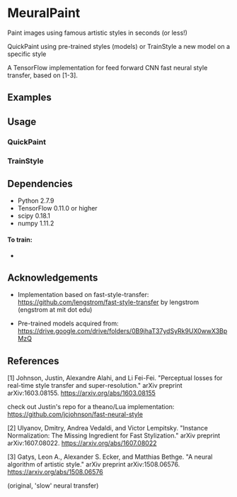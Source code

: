 # MeuralPaint
Paint images using famous artistic styles in seconds (or less!) 

QuickPaint using pre-trained styles (models) or TrainStyle a new model on a specific style

A TensorFlow implementation for feed forward CNN fast neural style transfer, based on  [1-3].  

## Examples 

## Usage

### QuickPaint

### TrainStyle


## Dependencies

- Python 2.7.9
- TensorFlow 0.11.0 or higher
- scipy 0.18.1  
- numpy 1.11.2

#### To train:
 
 - 

## Acknowledgements 

- Implementation based on fast-style-transfer: https://github.com/lengstrom/fast-style-transfer
by lengstrom (engstrom at mit dot edu)

- Pre-trained models acquired from: https://drive.google.com/drive/folders/0B9jhaT37ydSyRk9UX0wwX3BpMzQ

## References

[1] Johnson, Justin, Alexandre Alahi, and Li Fei-Fei. "Perceptual losses for real-time style transfer and super-resolution." arXiv preprint arXiv:1603.08155.
https://arxiv.org/abs/1603.08155

check out Justin's repo for a theano/Lua implementation: https://github.com/jcjohnson/fast-neural-style

[2] Ulyanov, Dmitry, Andrea Vedaldi, and Victor Lempitsky. "Instance Normalization: The Missing Ingredient for Fast Stylization." arXiv preprint arXiv:1607.08022.
https://arxiv.org/abs/1607.08022

[3] Gatys, Leon A., Alexander S. Ecker, and Matthias Bethge. "A neural algorithm of artistic style." arXiv preprint arXiv:1508.06576.
https://arxiv.org/abs/1508.06576 

(original, 'slow' neural transfer)